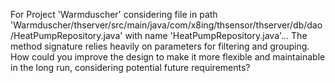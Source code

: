 For Project 'Warmduscher' considering file in path 'Warmduscher/thserver/src/main/java/com/x8ing/thsensor/thserver/db/dao/HeatPumpRepository.java' with name 'HeatPumpRepository.java'... 
The method signature relies heavily on parameters for filtering and grouping. How could you improve the design to make it more flexible and maintainable in the long run, considering potential future requirements?